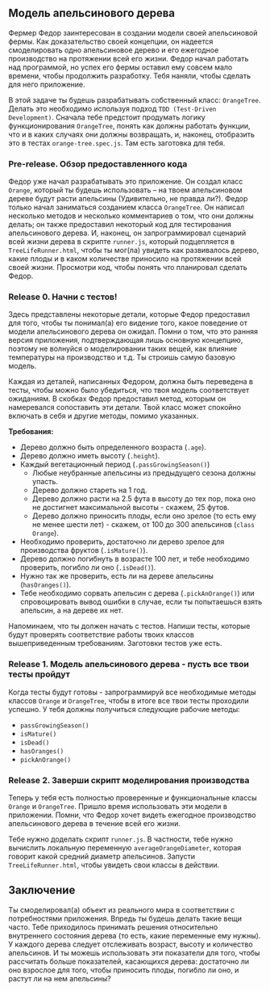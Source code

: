 ## Модель апельсинового дерева

Фермер Федор заинтересован в создании модели своей апельсиновой фермы. Как доказательство своей концепции, он надеется смоделировать одно апельсиновое дерево и его ежегодное производство на протяжении всей его жизни. Федор начал работать над программой, но успех его фермы оставил ему совсем мало времени, чтобы продолжить разработку. Тебя наняли, чтобы сделать для него приложение.

В этой задаче ты будешь разрабатывать собственный класс: `OrangeTree`. Делать это необходимо используя подход `TDD (Test-Driven Development)`. Сначала тебе предстоит продумать логику функционирования `OrangeTree`, понять как должны работать функции, что и в каких случаях они должны возвращать, и, наконец, отобразить это в тестах `orange-tree.spec.js`. Там есть заготовка для тебя.


### Pre-release. Обзор предоставленного кода

Федор уже начал разрабатывать это приложение. Он создал класс `Orange`, который ты будешь использовать – на твоем апельсиновом дереве будут расти апельсины (Удивительно, не правда ли?). Федор только начал заниматься созданием класса `OrangeTree`. Он написал несколько методов и  несколько комментариев о том, что они должны делать; он также предоставил некоторый код для тестирования апельсинового дерева. И, наконец, он запрограммировал сценарий всей жизни дерева в скрипте `runner.js`, который подцепляется в `TreeLifeRunner.html`, чтобы ты мог(ла) увидеть как развивалось дерево, какие плоды и в каком количестве приносило на протяжении всей своей жизни. Просмотри код, чтобы понять что планировал сделать Федор.

### Release 0. Начни с тестов!

Здесь представлены некоторые детали, которые Федор предоставил для того, чтобы ты понимал(а) его видение того, какое поведение от модели апельсинового дерева он ожидал. Помни о том, что это ранняя версия приложения, подтверждающая лишь основную концепцию, поэтому не волнуйся о моделировании таких вещей, как влияние температуры на производство и т.д. Ты строишь самую базовую модель.

Каждая из деталей, написанных Федором, должна быть переведена в тесты, чтобы можно было убедиться, что твоя модель соответствует ожиданиям. В скобках Федор предоставил метод, которым он намеревался сопоставить эти детали. Твой класс может спокойно включать в себя и другие методы, помимо указанных.

__Требования:__
- Дерево должно быть определенного возраста (`.age`).
- Дерево должно иметь высоту (`.height`).
- Каждый вегетационный период (`.passGrowingSeason()`) 
  - Любые неубранные апельсины из предыдущего сезона должны упасть.
  - Дерево должно стареть на 1 год.
  - Дерево должно расти на 2.5 фута в высоту до тех пор, пока оно не достигнет максимальной высоты - скажем, 25 футов.
  - Дерево должно приносить плоды, если оно зрелое (то есть ему не менее шести лет) - скажем, от 100 до 300 апельсинов (`class Orange`).
- Необходимо проверить, достаточно ли дерево зрелое для производства фруктов (`.isMature()`).
- Дерево должно погибнуть в возрасте 100 лет, и тебе необходимо проверить, погибло ли оно (`.isDead()`).
- Нужно так же проверить, есть ли на дереве апельсины (`hasOranges()`).
- Тебе необходимо сорвать апельсин с дерева (`.pickAnOrange()`) или спровоцировать вывод ошибки в случае, если ты попытаешься взять апельсин, а на дереве их нет.

Напоминаем, что ты должен начать с тестов. Напиши тесты, которые будут проверять соответствие работы твоих классов вышеприведенным требованиям. Заготовки тестов уже есть.


### Release 1. Модель апельсинового дерева - пусть все твои тесты пройдут

Когда тесты будут готовы - запрограммируй все необходимые методы классов `Orange` и `OrangeTree`, чтобы в итоге все твои тесты проходили успешно. У тебя должны получиться следующие рабочие методы:
- `passGrowingSeason()`
- `isMature()`
- `isDead()`
- `hasOranges()`
- `pickAnOrange()`


### Release 2. Заверши скрипт моделирования производства

Теперь у тебя есть полностью проверенные и функциональные классы `Orange` и `OrangeTree`. Пришло время использовать эти модели в приложении. Помни, что Федор хочет видеть ежегодное производство апельсинового дерева в течение всей его жизни.

Тебе нужно доделать скрипт `runner.js`. В частности, тебе нужно вычислить локальную переменную `averageOrangeDiameter`, которая говорит какой средний диаметр апельсинов. Запусти `TreeLifeRunner.html`, чтобы увидеть свои классы в действии.


## Заключение

Ты смоделировал(а) объект из реального мира в соответствии с потребностями приложения. Впредь ты будешь делать такие вещи часто. Тебе приходилось принимать решения относительно внутреннего состояния дерева (то есть, какие переменные ему нужны). У каждого дерева следует отслеживать возраст, высоту и количество апельсинов. И ты можешь использовать эти показатели для того, чтобы рассчитать больше показателей, касающихся дерева: достаточно ли оно взрослое для того, чтобы приносить плоды, погибло ли оно, и растут ли на нем апельсины?

